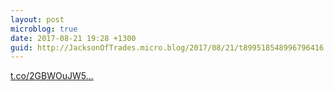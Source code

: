 ```yaml
---
layout: post
microblog: true
date: 2017-08-21 19:28 +1300
guid: http://JacksonOfTrades.micro.blog/2017/08/21/t899518548996796416.html
---
```

[t.co/2GBWOuJW5...](https://t.co/2GBWOuJW5j)
